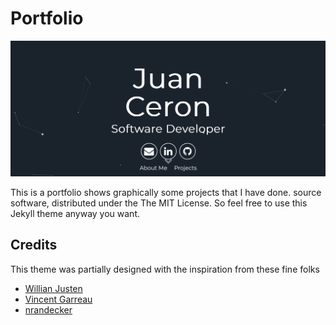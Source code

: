 # Portfolio

![](./portfolio.png)

This is a portfolio shows graphically some projects that I have done.
source software, distributed under the The MIT License. So feel free to use this Jekyll theme anyway you want.

## Credits

This theme was partially designed with the inspiration from these fine folks
- [Willian Justen](https://github.com/willianjusten/will-jekyll-template)
- [Vincent Garreau](https://github.com/VincentGarreau/particles.js/)
- [nrandecker](https://github.com/nrandecker/particle)
